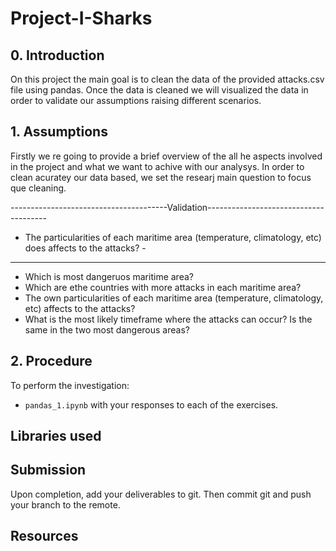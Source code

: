 # Project-I-Sharks

## 0. Introduction

On this project the main goal is to clean the data of the provided attacks.csv file using pandas. Once the data is cleaned we will visualized the data in order to validate our assumptions raising different scenarios.


## 1. Assumptions

Firstly we re going to provide a brief overview of the all he aspects involved in the project and what we want to achive with our analysys.
In order to clean acuratey our data based, we set the researj main question to focus que cleaning.

---------------------------------------Validation--------------------------------------
  -  The particularities of each maritime area (temperature, climatology, etc) does affects to the attacks? -
-------------------------------------------------------------------------------------------
- Which is most dangeruos maritime area? 
- Which are ethe countries with more attacks in each maritime area?
- The own particularities of each maritime area (temperature, climatology, etc) affects to the attacks?
- What is the most likely timeframe where the attacks can occur? Is the same in the two most dangerous areas?


## 2. Procedure

To perform the investigation:

- `pandas_1.ipynb` with your responses to each of the exercises.

## Libraries used


## Submission

Upon completion, add your deliverables to git. Then commit git and push your branch to the remote.

## Resources
